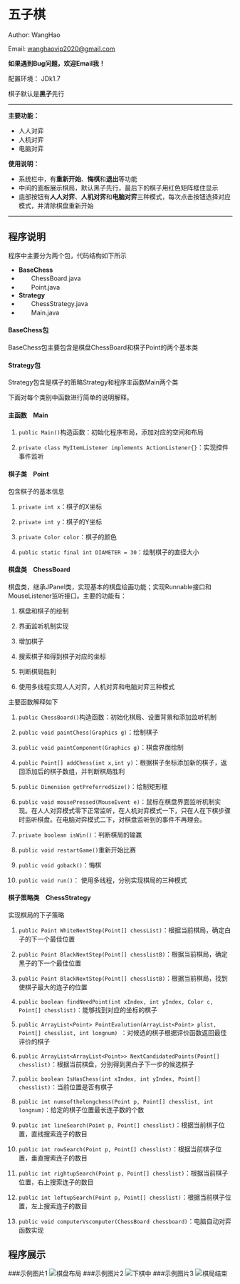 # 五子棋 

Author: WangHao

Email: [wanghaovip2020@gmail.com](wanghaovip2020@gmail.com)  

**如果遇到Bug问题，欢迎Email我！**

配置环境： JDk1.7

棋子默认是**黑子**先行

----------

**主要功能：**

- 人人对弈
- 人机对弈
- 电脑对弈 

**使用说明：**

- 系统栏中，有**重新开始**、**悔棋**和**退出**等功能
- 中间的面板展示棋局，默认黑子先行，最后下的棋子用红色矩阵框住显示
- 底部按钮有**人人对弈**、**人机对弈**和**电脑对弈**三种模式，每次点击按钮选择对应模式，并清除棋盘重新开始


----------

## 程序说明


程序中主要分为两个包，代码结构如下所示

- **BaseChess**
- 　　ChessBoard.java
- 　　Point.java
- **Strategy**
- 　　ChessStrategy.java
- 　　Main.java

#### BaseChess包
BaseChess包主要包含是棋盘ChessBoard和棋子Point的两个基本类

#### Strategy包
Strategy包含是棋子的策略Strategy和程序主函数Main两个类

下面对每个类别中函数进行简单的说明解释。

#### 主函数　Main

1. `public Main()`构造函数：初始化程序布局，添加对应的空间和布局

2. `private class MyItemListener implements ActionListener{}`：实现控件事件监听


#### 棋子类　Point

包含棋子的基本信息

1. `private int x`：棋子的X坐标


2. `private int y`：棋子的Y坐标


3. `private Color color`：棋子的颜色


4. `public static final int DIAMETER = 30`：绘制棋子的直径大小

#### 棋盘类　ChessBoard
棋盘类，继承JPanel类，实现基本的棋盘绘画功能；实现Runnable接口和MouseListener监听接口。主要的功能有：

1. 棋盘和棋子的绘制


2. 界面监听机制实现


3. 增加棋子


4. 搜索棋子和得到棋子对应的坐标


5. 判断棋局胜利


6. 使用多线程实现人人对弈，人机对弈和电脑对弈三种模式

主要函数解释如下

1. `public ChessBoard()`构造函数：初始化棋局、设置背景和添加监听机制

2. `public void paintChess(Graphics g)`：绘制棋子

3. `public void paintComponent(Graphics g)`：棋盘界面绘制

4. `public Point[] addChess(int x,int y)`：根据棋子坐标添加新的棋子，返回添加后的棋子数组，并判断棋局胜利

5. `public Dimension getPreferredSize()`：绘制矩形框


6. `public void mousePressed(MouseEvent e)`：鼠标在棋盘界面监听机制实现。在人人对弈模式零下正常监听，在人机对弈模式一下，只在人在下棋步骤时监听棋盘。在电脑对弈模式二下，对棋盘监听到的事件不再理会。


7. `private boolean isWin()`：判断棋局的输赢


8. `public void restartGame()`重新开始比赛


9. `public void goback()`：悔棋


10. `public void run()`： 使用多线程，分别实现棋局的三种模式

#### 棋子策略类　ChessStrategy
实现棋局的下子策略

1. `public Point WhiteNextStep(Point[] chessList)`：根据当前棋局，确定白子的下一个最佳位置

2. `public Point BlackNextStep(Point[] chesslistB)`：根据当前棋局，确定黑子的下一个最佳位置

3. `public Point BlackNextStep(Point[] chesslistB)`：根据当前棋局，找到使棋子最大的连子的位置

4. `public boolean findNeedPoint(int xIndex, int yIndex, Color c, Point[] chesslist)`：能够找到对应的坐标的棋子

5. `public ArrayList<Point> PointEvalution(ArrayList<Point> plist, Point[] chesslist, int longnum) `：对候选的棋子根据评价函数返回最佳评价的棋子

6. `public ArrayList<ArrayList<Point>> NextCandidatedPoints(Point[] chesslist)`：根据当前棋盘，分别得到黑白子下一步的候选棋子

7. `public boolean IsHasChess(int xIndex, int yIndex, Point[] chesslist)`：当前位置是否有棋子

8. `public int numsofthelongchess(Point p, Point[] chesslist, int longnum)`：给定的棋子位置最长连子数的个数

9. `public int lineSearch(Point p, Point[] chesslist)`：根据当前棋子位置，直线搜索连子的数目

10. `public int rowSearch(Point p, Point[] chesslist)`：根据当前棋子位置，垂直搜索连子的数目

11. `public int rightupSearch(Point p, Point[] chesslist)`：根据当前棋子位置，右上搜索连子的数目

12. `public int leftupSearch(Point p, Point[] chesslist)`：根据当前棋子位置，左上搜索连子的数目

13. `public void computerVscomputer(ChessBoard chessboard)`：电脑自动对弈函数实现

## 程序展示
###示例图片1
![棋盘布局](http://b.hiphotos.baidu.com/image/pic/item/cc11728b4710b91219613360c4fdfc0393452288.jpg)
###示例图片2 
![下棋中](http://c.hiphotos.baidu.com/image/pic/item/0e2442a7d933c89523c35ce5d61373f0830200eb.jpg)
###示例图片3
![棋局结束](http://a.hiphotos.baidu.com/image/pic/item/4a36acaf2edda3ccfccd7cbe06e93901213f9207.jpg)

